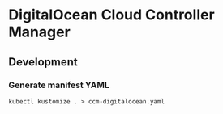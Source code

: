 # DigitalOcean Cloud Controller Manager

## Development

### Generate manifest YAML
```shell
kubectl kustomize . > ccm-digitalocean.yaml
```
